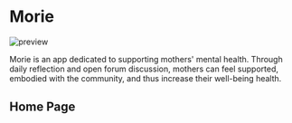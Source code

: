 # Morie
![preview](https://youtu.be/grBppu6v8yA?feature=shared)

Morie is an app dedicated to supporting mothers' mental health. Through daily reflection and open forum discussion, mothers can feel supported, embodied with the community, and thus increase their well-being health.

## Home Page

